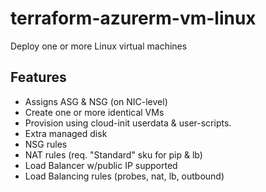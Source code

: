 # terraform-azurerm-vm-linux

Deploy one or more Linux virtual machines

## Features

  * Assigns ASG & NSG (on NIC-level)
  * Create one or more identical VMs
  * Provision using cloud-init userdata & user-scripts.
  * Extra managed disk
  * NSG rules
  * NAT rules (req. "Standard" sku for pip & lb)
  * Load Balancer w/public IP supported
  * Load Balancing rules (probes, nat, lb, outbound)
  